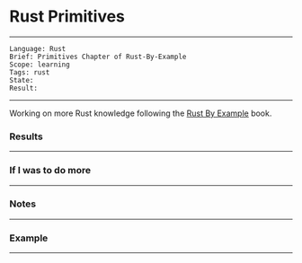 # Rust Primitives

---
```
Language: Rust
Brief: Primitives Chapter of Rust-By-Example
Scope: learning
Tags: rust
State: 
Result: 
```
---

Working on more Rust knowledge following the [Rust By Example](https://doc.rust-lang.org/rust-by-example/primitives.html) book.

### Results

---

### If I was to do more

---

### Notes

---

### Example 

---